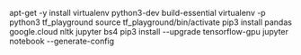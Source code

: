 apt-get -y install virtualenv python3-dev build-essential
virtualenv -p python3 tf_playground
source tf_playground/bin/activate
pip3 install pandas google.cloud nltk jupyter bs4
pip3 install --upgrade tensorflow-gpu
jupyter notebook --generate-config

